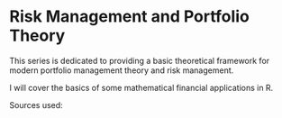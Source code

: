 # Risk Management and Portfolio Theory

This series is dedicated to providing a basic theoretical framework for
modern portfolio management theory and risk management.

I will cover the basics of some mathematical financial applications
in R.

Sources used:
